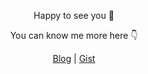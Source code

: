 <p align="center">Happy to see you 🎉<p>
<p align="center">You can know me more here 👇<p>
<div align="center"><a href="https://yuzhouu.github.io" target="_blank">Blog</a>&nbsp;|&nbsp;<a href="https://gist.github.com/yuzhouu" target="_blank">Gist</a></div>
<!--
**coocooooo/coocooooo** is a ✨ _special_ ✨ repository because its `README.md` (this file) appears on your GitHub profile.

Here are some ideas to get you started:

- 🔭 I’m currently working on ...
- 🌱 I’m currently learning ...
- 👯 I’m looking to collaborate on ...
- 🤔 I’m looking for help with ...
- 💬 Ask me about ...
- 📫 How to reach me: ...
- 😄 Pronouns: ...
- ⚡ Fun fact: ...
-->
